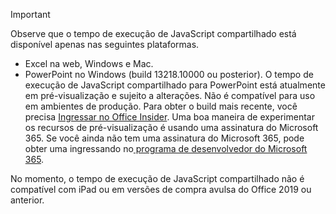 > [!IMPORTANT]
> Observe que o tempo de execução de JavaScript compartilhado está disponível apenas nas seguintes plataformas.
> - Excel na web, Windows e Mac.
> - PowerPoint no Windows (build 13218.10000 ou posterior). O tempo de execução de JavaScript compartilhado para PowerPoint está atualmente em pré-visualização e sujeito a alterações. Não é compatível para uso em ambientes de produção. Para obter o build mais recente, você precisa [Ingressar no Office Insider](https://insider.office.com/join). Uma boa maneira de experimentar os recursos de pré-visualização é usando uma assinatura do Microsoft 365. Se você ainda não tem uma assinatura do Microsoft 365, pode obter uma ingressando no[ programa de desenvolvedor do Microsoft 365](https://developer.microsoft.com/office/dev-program).
>
> No momento, o tempo de execução de JavaScript compartilhado não é compatível com iPad ou em versões de compra avulsa do Office 2019 ou anterior.
